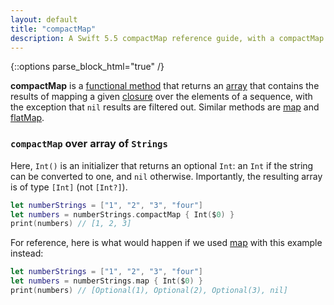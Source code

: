 ```yaml
---
layout: default
title: "compactMap"
description: A Swift 5.5 compactMap reference guide, with a compactMap over [String] example.
---
```

{::options parse_block_html="true" /}

**compactMap** is a [functional method](/functional-methods-comparison) that returns an [array](/arrays) that contains the results of mapping a given [closure](/closures) over the elements of a sequence, with the exception that `nil` results are filtered out. Similar methods are [map](/map) and [flatMap](/flatmap).

### `compactMap` over array of `Strings`

Here, `Int()` is an initializer that returns an optional `Int`: an `Int` if the string can be converted to one, and `nil` otherwise. Importantly, the resulting array is of type `[Int]` (not `[Int?]`).

```swift
let numberStrings = ["1", "2", "3", "four"]
let numbers = numberStrings.compactMap { Int($0) }
print(numbers) // [1, 2, 3]
```

For reference, here is what would happen if we used [map](/map) with this example instead:

```swift
let numberStrings = ["1", "2", "3", "four"]
let numbers = numberStrings.map { Int($0) }
print(numbers) // [Optional(1), Optional(2), Optional(3), nil]
```
